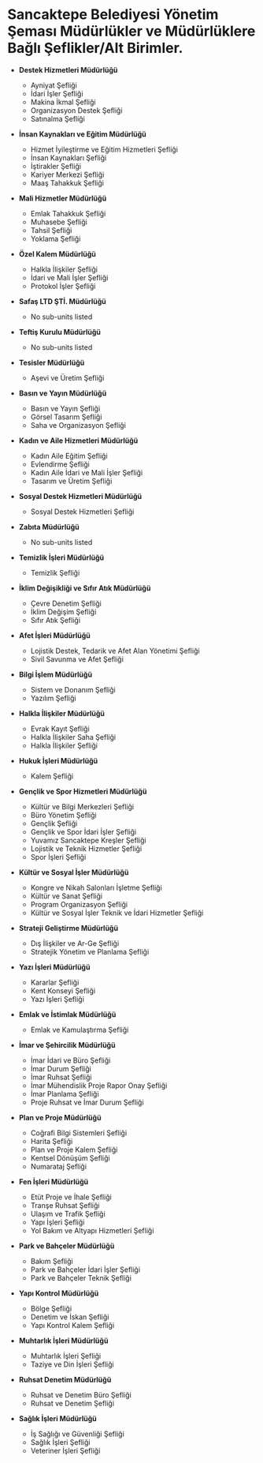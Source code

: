 
# Sancaktepe Belediyesi Yönetim Şeması Müdürlükler ve Müdürlüklere Bağlı Şeflikler/Alt Birimler.

- **Destek Hizmetleri Müdürlüğü**  
  - Ayniyat Şefliği  
  - İdari İşler Şefliği  
  - Makina İkmal Şefliği  
  - Organizasyon Destek Şefliği  
  - Satınalma Şefliği  

- **İnsan Kaynakları ve Eğitim Müdürlüğü**  
  - Hizmet İyileştirme ve Eğitim Hizmetleri Şefliği  
  - İnsan Kaynakları Şefliği  
  - İştirakler Şefliği  
  - Kariyer Merkezi Şefliği  
  - Maaş Tahakkuk Şefliği  

- **Mali Hizmetler Müdürlüğü**  
  - Emlak Tahakkuk Şefliği  
  - Muhasebe Şefliği  
  - Tahsil Şefliği  
  - Yoklama Şefliği  

- **Özel Kalem Müdürlüğü**  
  - Halkla İlişkiler Şefliği  
  - İdari ve Mali İşler Şefliği  
  - Protokol İşler Şefliği  

- **Safaş LTD ŞTİ. Müdürlüğü**  
  - No sub-units listed  

- **Teftiş Kurulu Müdürlüğü**  
  - No sub-units listed  

- **Tesisler Müdürlüğü**  
  - Aşevi ve Üretim Şefliği  

- **Basın ve Yayın Müdürlüğü**  
  - Basın ve Yayın Şefliği  
  - Görsel Tasarım Şefliği  
  - Saha ve Organizasyon Şefliği  

- **Kadın ve Aile Hizmetleri Müdürlüğü**  
  - Kadın Aile Eğitim Şefliği  
  - Evlendirme Şefliği  
  - Kadın Aile İdari ve Mali İşler Şefliği  
  - Tasarım ve Üretim Şefliği  

- **Sosyal Destek Hizmetleri Müdürlüğü**  
  - Sosyal Destek Hizmetleri Şefliği  

- **Zabıta Müdürlüğü**  
  - No sub-units listed  

- **Temizlik İşleri Müdürlüğü**  
  - Temizlik Şefliği  

- **İklim Değişikliği ve Sıfır Atık Müdürlüğü**  
  - Çevre Denetim Şefliği  
  - İklim Değişim Şefliği  
  - Sıfır Atık Şefliği  

- **Afet İşleri Müdürlüğü**  
  - Lojistik Destek, Tedarik ve Afet Alan Yönetimi Şefliği  
  - Sivil Savunma ve Afet Şefliği  

- **Bilgi İşlem Müdürlüğü**  
  - Sistem ve Donanım Şefliği  
  - Yazılım Şefliği  

- **Halkla İlişkiler Müdürlüğü**  
  - Evrak Kayıt Şefliği  
  - Halkla İlişkiler Saha Şefliği  
  - Halkla İlişkiler Şefliği  

- **Hukuk İşleri Müdürlüğü**  
  - Kalem Şefliği  

- **Gençlik ve Spor Hizmetleri Müdürlüğü**  
  - Kültür ve Bilgi Merkezleri Şefliği  
  - Büro Yönetim Şefliği  
  - Gençlik Şefliği  
  - Gençlik ve Spor İdari İşler Şefliği  
  - Yuvamız Sancaktepe Kreşler Şefliği  
  - Lojistik ve Teknik Hizmetler Şefliği  
  - Spor İşleri Şefliği  

- **Kültür ve Sosyal İşler Müdürlüğü**  
  - Kongre ve Nikah Salonları İşletme Şefliği  
  - Kültür ve Sanat Şefliği  
  - Program Organizasyon Şefliği  
  - Kültür ve Sosyal İşler Teknik ve İdari Hizmetler Şefliği  

- **Strateji Geliştirme Müdürlüğü**  
  - Dış İlişkiler ve Ar-Ge Şefliği  
  - Stratejik Yönetim ve Planlama Şefliği  

- **Yazı İşleri Müdürlüğü**  
  - Kararlar Şefliği  
  - Kent Konseyi Şefliği  
  - Yazı İşleri Şefliği  

- **Emlak ve İstimlak Müdürlüğü**  
  - Emlak ve Kamulaştırma Şefliği  

- **İmar ve Şehircilik Müdürlüğü**  
  - İmar İdari ve Büro Şefliği  
  - İmar Durum Şefliği  
  - İmar Ruhsat Şefliği  
  - İmar Mühendislik Proje Rapor Onay Şefliği  
  - İmar Planlama Şefliği  
  - Proje Ruhsat ve İmar Durum Şefliği  

- **Plan ve Proje Müdürlüğü**  
  - Coğrafi Bilgi Sistemleri Şefliği  
  - Harita Şefliği  
  - Plan ve Proje Kalem Şefliği  
  - Kentsel Dönüşüm Şefliği  
  - Numarataj Şefliği  

- **Fen İşleri Müdürlüğü**  
  - Etüt Proje ve İhale Şefliği  
  - Tranşe Ruhsat Şefliği  
  - Ulaşım ve Trafik Şefliği  
  - Yapı İşleri Şefliği  
  - Yol Bakım ve Altyapı Hizmetleri Şefliği  

- **Park ve Bahçeler Müdürlüğü**  
  - Bakım Şefliği  
  - Park ve Bahçeler İdari İşler Şefliği  
  - Park ve Bahçeler Teknik Şefliği  

- **Yapı Kontrol Müdürlüğü**  
  - Bölge Şefliği  
  - Denetim ve İskan Şefliği  
  - Yapı Kontrol Kalem Şefliği  

- **Muhtarlık İşleri Müdürlüğü**  
  - Muhtarlık İşleri Şefliği  
  - Taziye ve Din İşleri Şefliği  

- **Ruhsat Denetim Müdürlüğü**  
  - Ruhsat ve Denetim Büro Şefliği  
  - Ruhsat ve Denetim Şefliği  

- **Sağlık İşleri Müdürlüğü**  
  - İş Sağlığı ve Güvenliği Şefliği  
  - Sağlık İşleri Şefliği  
  - Veteriner İşleri Şefliği